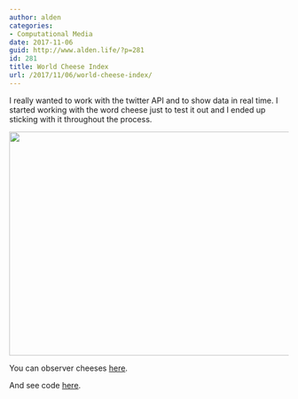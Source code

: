 ```yaml
---
author: alden
categories:
- Computational Media
date: 2017-11-06
guid: http://www.alden.life/?p=281
id: 281
title: World Cheese Index
url: /2017/11/06/world-cheese-index/
---
```


I really wanted to work with the twitter API and to show data in real time. I started working with the word cheese just to test it out and I ended up sticking with it throughout the process.

<img class="alignnone wp-image-282 " src="http://www.alden.life/wp-content/uploads/2017/11/CheeseIndex.png" alt="" width="853" height="404" srcset="http://www.alden.life/wp-content/uploads/2017/11/CheeseIndex.png 1099w, http://www.alden.life/wp-content/uploads/2017/11/CheeseIndex-300x142.png 300w, http://www.alden.life/wp-content/uploads/2017/11/CheeseIndex-768x363.png 768w, http://www.alden.life/wp-content/uploads/2017/11/CheeseIndex-1024x485.png 1024w" sizes="(max-width: 853px) 100vw, 853px" />

You can observer cheeses [here](http://104.131.3.199:7002/).

And see code [here](https://github.com/miamiww/ComputationalMedia/tree/master/Week8).

